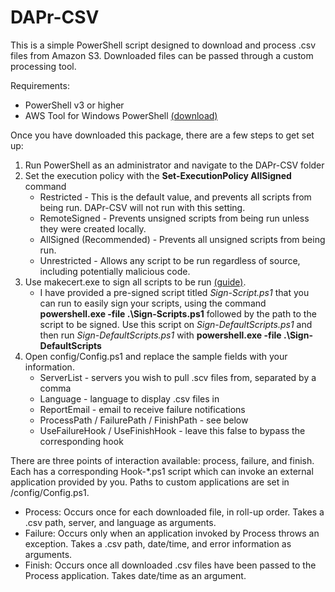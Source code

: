 # DAPr-CSV
This is a simple PowerShell script designed to download and process .csv files from Amazon S3. Downloaded files can be passed through a custom processing tool.

Requirements:
- PowerShell v3 or higher
- AWS Tool for Windows PowerShell [(download)](http://aws.amazon.com/powershell/)

Once you have downloaded this package, there are a few steps to get set up:   
1. Run PowerShell as an administrator and navigate to the DAPr-CSV folder     
2. Set the execution policy with the **Set-ExecutionPolicy AllSigned** command   
    - Restricted - This is the default value, and prevents all scripts from being run. DAPr-CSV will not run with this setting.   
    - RemoteSigned - Prevents unsigned scripts from being run unless they were created locally.
    - AllSigned (Recommended) - Prevents all unsigned scripts from being run.   
    - Unrestricted - Allows any script to be run regardless of source, including potentially malicious code. 
3. Use makecert.exe to sign all scripts to be run     [(guide)](http://www.hanselman.com/blog/SigningPowerShellScripts.aspx).
    - I have provided a pre-signed script titled *Sign-Script.ps1* that you can run to easily sign your scripts, using the command **powershell.exe -file .\Sign-Scripts.ps1** followed by the path to the script to be signed. Use this script on *Sign-DefaultScripts.ps1* and then run *Sign-DefaultScripts.ps1* with **powershell.exe -file .\Sign-DefaultScripts**   
4. Open config/Config.ps1 and replace the sample fields with your information.  
    - ServerList - servers you wish to pull .scv files from, separated by a comma
    - Language - language to display .csv files in
    - ReportEmail - email to receive failure notifications
    - ProcessPath / FailurePath / FinishPath - see below
    - UseFailureHook / UseFinishHook - leave this false to bypass the corresponding hook  

There are three points of interaction available: process, failure, and finish. Each has a corresponding Hook-*.ps1 script which can invoke an external application provided by you. Paths to custom applications are set in /config/Config.ps1.
- Process: Occurs once for each downloaded file, in roll-up order. Takes a .csv path, server, and language as arguments.
- Failure: Occurs only when an application invoked by Process throws an exception. Takes a .csv path, date/time, and error information as arguments. 
- Finish: Occurs once all downloaded .csv files have been passed to the Process application. Takes date/time as an argument.